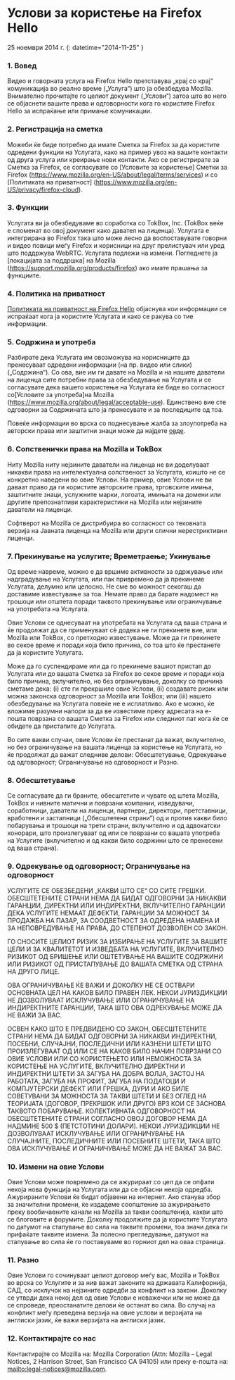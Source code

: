 # Услови за користење на Firefox Hello 

25 ноември 2014 г.
{: datetime="2014-11-25" }

### 1. Вовед 

Видео и говорната услуга на Firefox Hello претставува „крај со крај“ комуникација во реално време („Услуга“) што ја обезбедува Mozilla.  Внимателно прочитајте го целиот документ („Услови“) затоа што во него се објаснети вашите права и одговорности кога го користите Firefox Hello за испраќање или примање комуникации.

### 2. Регистрација на сметка

Можеби ќе биде потребно да имате Сметка за Firefox за да користите одредени функции на Услугата, како на пример увоз на вашите контакти од друга услуга или креирање нови контакти.  Ако се регистрирате за Сметка за Firefox, се согласувате со [Условите за користење] Сметки за Firefox (https://www.mozilla.org/en-US/about/legal/terms/services) и со [Политиката на приватност] (https://www.mozilla.org/en-US/privacy/firefox-cloud).

### 3. Функции

Услугата ви ја обезбедуваме во соработка со TokBox, Inc. (TokBox веќе е споменат во овој документ како давател на лиценца).  Услугата е интегрирана во Firefox така што може лесно да воспоставувате говорни и видео повици меѓу Firefox и корисници на друг прелистувач или уред што поддржува WebRTC.  Услугата подлежи на измени.  Погледнете ја [локацијата за поддршка] на Mozilla (https://support.mozilla.org/products/firefox) ако имате прашања за функциите. 

### 4. Политика на приватност

[Политиката на приватност на Firefox Hello](https://www.mozilla.org/privacy/) објаснува кои информации се испраќаат кога ја користите Услугата и како се ракува со тие информации.

### 5. Содржина и употреба 

Разбирате дека Услугата им овозможува на корисниците да пренесуваат одредени информации (на пр. видео или слики) („Содржина“).  Со ова, вие им ги давате на Mozilla и на нашите даватели на лиценца сите потребни права за обезбедување на Услугата и се согласувате дека вашето користење на Услугата ќе биде во согласност со[Условите за употреба]на Mozilla (https://www.mozilla.org/about/legal/acceptable-use). Единствено вие сте одговорни за Содржината што ја пренесувате и за последиците од тоа. 

Повеќе информации во врска со поднесување жалба за злоупотреба на авторски права или заштитни знаци може да најдете [овде](https://www.mozilla.org/about/legal/report-abuse/).

### 6. Сопственички права на Mozilla и TokBox

Ниту Mozilla ниту нејзините даватели на лиценца не ви доделуваат никакви права на интелектуална сопственост за Услугата, коишто не се конкретно наведени во овие Услови.  На пример, овие Услови не ви даваат право да ги користите авторските права, трговските имиња, заштитните знаци, услужните марки, логоата, имињата на домени или другите препознатливи карактеристики на Mozilla или нејзините даватели на лиценци.  

Софтверот на Mozilla се дистрибуира во согласност со тековната верзија на Јавната лиценца на Mozilla или други слични нерестриктивни лиценци.

### 7. Прекинување на услугите; Времетраење; Укинување

Од време навреме, можно е да вршиме активности за одржување или надградување на Услугата, или пак привремено да ја прекинеме Услугата, делумно или целосно. Не сме во можност секогаш да доставиме известување за тоа. Немате право да барате надомест на трошоци или отштета поради таквото прекинување или ограничување на употребата на Услугата.

Овие Услови се однесуваат на употребата на Услугата од ваша страна и ќе продолжат да се применуваат сѐ додека не ги прекинете вие, или Mozilla или TokBox, со претходно известување. Може да ги прекинете во секое време и поради која било причина, со тоа што ќе престанете да ја користите Услугата.

Може да го суспендираме или да го прекинеме вашиот пристап до Услугата или до вашата Сметка за Firefox во секое време и поради која било причина, вклучително, но без ограничување, доколку со причина сметаме дека: (i) сте ги прекршиле овие Услови, (ii) создавате ризик или можна законска одговорност за Mozilla или TokBox; или (iii) нашето обезбедување на Услугата повеќе не е исплатливо. Ако е можно, ќе вложиме разумни напори за да ве известиме преку адресата на е-пошта поврзана со вашата Сметка за Firefox или следниот пат кога ќе се обидете да пристапите до Услугата.

Во сите вакви случаи, овие Услови ќе престанат да важат, вклучително, но без ограничување на вашата лиценца за користење на Услугата, но ќе продолжат да важат следниве делови: Обесштетување, Одрекување од одговорност; Ограничување на одговорност и Разно.

### 8. Обесштетување

Се согласувате да ги браните, обесштетите и чувате од штета Mozilla, TokBox и нивните матични и поврзани компании, изведувачи, соработници, даватели на лиценци, партнери, директори, претставници, вработени и застапници („Обесштетени страни“) од и против какви било побарувања и трошоци на трети страни, вклучително и од адвокатски хонорари, што произлегуваат од или се поврзани со вашата употреба на Услугите (вклучително и од какви било содржини што се пренесени од ваша страна). 

### 9. Одрекување од одговорност; Ограничување на одговорност

УСЛУГИТЕ СЕ ОБЕЗБЕДЕНИ „КАКВИ ШТО СЕ“ СО СИТЕ ГРЕШКИ. ОБЕСШТЕТЕНИТЕ СТРАНИ НЕМА ДА БИДАТ ОДГОВОРНИ ЗА НИКАКВИ ГАРАНЦИИ, ДИРЕКТНИ ИЛИ ИНДИРЕКТНИ, ВКЛУЧИТЕЛНО ГАРАНЦИИ ДЕКА УСЛУГИТЕ НЕМААТ ДЕФЕКТИ, ГАРАНЦИИ ЗА МОЖНОСТ ЗА ПРОДАЖБА НА ПАЗАР, ЗА СООДВЕТНОСТ ЗА ОДРЕДЕНА НАМЕНА И ЗА НЕПОВРЕДУВАЊЕ НА ПРАВА, ДО СТЕПЕНОТ ДОЗВОЛЕН СО ЗАКОН.

ГО СНОСИТЕ ЦЕЛИОТ РИЗИК ЗА ИЗБИРАЊЕ НА УСЛУГИТЕ ЗА ВАШИТЕ ЦЕЛИ И ЗА КВАЛИТЕТОТ И ИЗВЕДБАТА НА УСЛУГИТЕ, ВКЛУЧИТЕЛНО РИЗИКОТ ОД БРИШЕЊЕ ИЛИ ОШТЕТУВАЊЕ НА ВАШИТЕ СОДРЖИНИ ИЛИ РИЗИКОТ ОД ПРИСТАПУВАЊЕ ДО ВАШАТА СМЕТКА ОД СТРАНА НА ДРУГО ЛИЦЕ.

ОВА ОГРАНИЧУВАЊЕ ЌЕ ВАЖИ И ДОКОЛКУ НЕ СЕ ОСТВАРИ ОСНОВНАТА ЦЕЛ НА КАКОВ БИЛО ПРАВЕН ЛЕК. НЕКОИ ЈУРИЗДИКЦИИ НЕ ДОЗВОЛУВААТ ИСКЛУЧУВАЊЕ ИЛИ ОГРАНИЧУВАЊЕ НА ИНДИРЕКТНИТЕ ГАРАНЦИИ, ТАКА ШТО ОВА ОДРЕКУВАЊЕ МОЖЕ ДА НЕ ВАЖИ ЗА ВАС.

ОСВЕН КАКО ШТО Е ПРЕДВИДЕНО СО ЗАКОН, ОБЕСШТЕТЕНИТЕ СТРАНИ НЕМА ДА БИДАТ ОДГОВОРНИ ЗА НИКАКВИ ИНДИРЕКТНИ, ПОСЕБНИ, СЛУЧАЈНИ, ПОСЛЕДИЧНИ ИЛИ КАЗНЕНИ ШТЕТИ ШТО ПРОИЗЛЕГУВААТ ОД ИЛИ СЕ НА КАКОВ БИЛО НАЧИН ПОВРЗАНИ СО ОВИЕ УСЛОВИ ИЛИ СО КОРИСТЕЊЕТО ИЛИ НЕМОЖНОСТА ЗА КОРИСТЕЊЕ НА УСЛУГИТЕ, ВКЛУЧИТЕЛНО ДИРЕКТНИ И ИНДИРЕКТНИ ШТЕТИ ЗА ЗАГУБА НА ДОБРА ВОЛЈА, ЗАСТОЈ НА РАБОТАТА, ЗАГУБА НА ПРОФИТ, ЗАГУБА НА ПОДАТОЦИ И КОМПЈУТЕРСКИ ДЕФЕКТ ИЛИ ГРЕШКА, ДУРИ И АКО БИЛЕ СОВЕТУВАНИ ЗА МОЖНОСТА ЗА ТАКВИ ШТЕТИ И БЕЗ ОГЛЕД НА ТЕОРИЈАТА (ДОГОВОР, ПРЕКРШОК ИЛИ ДРУГО) ВРЗ КОИ СЕ ЗАСНОВА ТАКВОТО ПОБАРУВАЊЕ. КОЛЕКТИВНАТА ОДГОВОРНОСТ НА ОБЕСШТЕТЕНИТЕ СТРАНИ СОГЛАСНО ОВОЈ ДОГОВОР НЕМА ДА НАДМИНЕ 500 $ (ПЕТСТОТИНИ ДОЛАРИ). НЕКОИ ЈУРИЗДИКЦИИ НЕ ДОЗВОЛУВААТ ИСКЛУЧУВАЊЕ ИЛИ ОГРАНИЧУВАЊЕ НА СЛУЧАЈНИТЕ, ПОСЛЕДИЧНИТЕ ИЛИ ПОСЕБНИТЕ ШТЕТИ, ТАКА ШТО ОВА ИСКЛУЧУВАЊЕ И ОГРАНИЧУВАЊЕ МОЖЕ ДА НЕ ВАЖАТ ЗА ВАС.

### 10. Измени на овие Услови

Овие Услови може повремено да се ажурираат со цел да се опфати некоја нова функција на Услугата или да се објасни некоја одредба. Ажурираните Услови ќе бидат објавени на интернет. Ако станува збор за значителни промени, ќе издадеме соопштение за ажурирањето преку вообичаените канали на Mozilla за такви соопштенија, какви што се блоговите и форумите. Доколку продолжите да ја користите Услугата по датумот на стапување во сила на таквите промени, тоа значи дека ги прифаќате таквите измени. За полесно прегледување, датумот на стапување во сила ќе го поставуваме во горниот дел на оваа страница.

### 11. Разно

Овие Услови го сочинуваат целиот договор меѓу вас, Mozilla и TokBox во врска со Услугите и за нив важат законите на државата Калифорнија, САД, со исклучок на нејзините одредби за конфликт на закони. Доколку се утврди дека некој дел од овие Услови е неважечки или не може да се спроведе, преостанатите делови ќе останат во сила. Во случај на конфликт меѓу преведена верзија на овие услови и верзијата на англиски јазик, ќе важи верзијата на англиски јазик.

### 12. Контактирајте со нас

Контактирајте со Mozilla на: Mozilla Corporation (Attn: Mozilla – Legal Notices, 2 Harrison Street, San Francisco CA 94105) или преку е-пошта на: <mailto:legal-notices@mozilla.com>.
